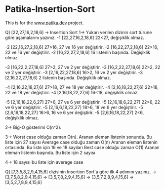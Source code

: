 # Patika-Insertion-Sort

This is for the www.patika.dev project. 

Q] [22,27,16,2,18,6] -> Insertion Sort 
1-> Yukarı verilen dizinin sort türüne göre aşamalarını yazınız. 
-1 [22,27,16,2,18,6] 22<27, değişiklik olmaz. 

-2 [22,16,27,2,18,6] 27>16, 27 ve 16 yer değiştirir. 
-2 [16,22,27,2,18,6] 22>16, 22 ve 16 yer değiştirir. 
-2 [16,22,27,2,18,6] 16 listenin başında. Değişiklik olmaz. 

-3 [16,22,2,27,18,6] 27>2, 27 ve 2 yer değiştirir. 
-3 [16,2,22,27,18,6] 22>2, 22 ve 2 yer değiştirir. 
-3 [2,16,22,27,18,6] 16>2, 16 ve 2 yer değiştirir. 
-3 [2,16,22,27,18,6] 2 listenin başında. Değişiklik olmaz. 

-4 [2,16,22,18,27,6] 27>18, 27 ve 18 yer değiştirir. 
-4 [2,16,18,22,27,6] 22>18, 22 ve 18 yer değiştirir. 
-4 [2,16,18,22,27,6] 16<18, değişiklik olmaz. 

-5 [2,16,18,22,6,27] 27>6, 27 ve 6 yer değiştirir. 
-5 [2,16,18,6,22,27] 22>6, 22 ve 6 yer değiştirir. 
-5 [2,16,6,18,22,27] 18>6, 18 ve 6 yer değiştirir. 
-5 [2,6,16,18,22,27] 16>6, 16 ve 6 yer değiştirir. 
-5 [2,6,16,18,22,27] 2<6, değişiklik olmaz. 

2-> Big-O gösterimi O(n^2). 

3-> Worst case olduğu zaman O(n). Aranan eleman listenin sonunda. Bu liste için 27 sayısı 
    Average case olduğu zaman O(n) Aranan eleman listenin ortasında. Bu liste için 16 ve 18 sayıları 
    Best case olduğu zaman O(1) Aranan eleman listenin başında. Bu liste için 2 sayısı 
    
4-> 18 sayısı bu liste için average case 




Q] [7,3,5,8,2,9,4,15,6] dizisinin Insertion Sort'a göre ilk 4 adımını yazınız. 
-> [3,7,5,8,2,9,4,15,6] 
-> [3,5,7,8,2,9,4,15,6] 
-> [3,5,7,2,8,9,4,15,6] 
-> [3,5,2,7,8,9,4,15,6] 
